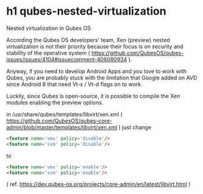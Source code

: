 # h1 qubes-nested-virtualization
Nested virtualization in Qubes OS

According the Qubes OS developers' team, Xen (preview) nested virtualization is not their priority because their focus is on security and stability of the operative system ( https://github.com/QubesOS/qubes-issues/issues/4104#issuecomment-406080934 ).

Anyway, if you need to develop Android Apps and you love to work with Qubes, you are probably stuck with the limitation that Google added on AVD since Android 8 that need Vt-x / Vt-d flags on to work.

Luckily, since Qubes is open-source, it is possible to compile the Xen modules enabling the preview options.

in  /usr/share/qubes/templates/libvirt/xen.xml ( https://github.com/QubesOS/qubes-core-admin/blob/master/templates/libvirt/xen.xml ) just change

```html
<feature name='vmx' policy='disable'/>
<feature name='svm' policy='disable'/>
```

to

```html
<feature name='vmx' policy='enable'/>
<feature name='svm' policy='enable'/>
```

( ref. https://dev.qubes-os.org/projects/core-admin/en/latest/libvirt.html )
